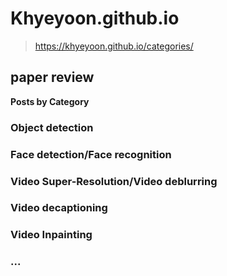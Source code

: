 # Khyeyoon.github.io

> https://khyeyoon.github.io/categories/

## paper review

**Posts by Category**

### Object detection

### Face detection/Face recognition

### Video Super-Resolution/Video deblurring

### Video decaptioning

### Video Inpainting

### ...
